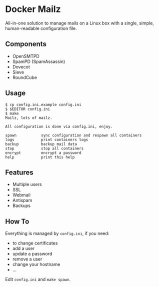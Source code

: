 # Docker Mailz

All-in-one solution to manage mails on a Linux box with a single,
simple, human-readable configuration file.

## Components

* OpenSMTPD
* SpamPD (SpamAssassin)
* Dovecot
* Sieve
* RoundCube

## Usage

    $ cp config.ini.example config.ini
    $ $EDITOR config.ini
    $ make
    Mailz, lots of mailz.
    
    All configuration is done via config.ini, enjoy.
    
    spawn           sync configuration and respawn all containers
    logs            print containers logs
    backup          backup mail data
    stop            stop all containers
    encrypt         encrypt a password
    help            print this help

## Features

* Multiple users
* SSL
* Webmail
* Antispam
* Backups

## How To

Everything is managed by `config.ini`, if you need:

* to change certificates
* add a user
* update a password
* remove a user
* change your hostname
* …

Edit `config.ini` and `make spawn`.
